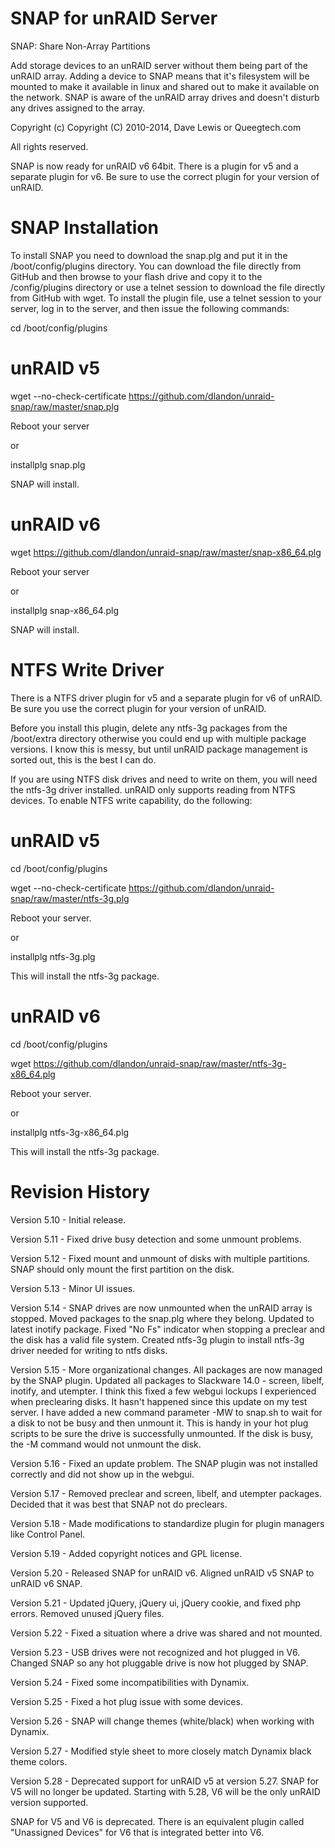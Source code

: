 SNAP for unRAID Server
======================

SNAP: Share Non-Array Partitions 

Add storage devices to an unRAID server without them being part of the unRAID array. Adding a device to SNAP means that it's filesystem will be mounted to make it available in linux and shared out to make it available on the network. SNAP is aware of the unRAID array drives and doesn't disturb any drives assigned to the array. 

Copyright (c) Copyright (C) 2010-2014, Dave Lewis or Queegtech.com

All rights reserved.

SNAP is now ready for unRAID v6 64bit.  There is a plugin for v5 and a separate plugin for v6.  Be sure to use the correct plugin for your version of unRAID.

SNAP Installation
=================

To install SNAP you need to download the snap.plg and put it in the /boot/config/plugins directory.  You can download the file directly from GitHub and then browse to your flash drive and copy it to the /config/plugins directory or use a telnet session to download the file directly from GitHub with wget.  To install the plugin file, use a telnet session to your server, log in to the server, and then issue the following commands:

cd /boot/config/plugins

unRAID v5
=========
wget --no-check-certificate https://github.com/dlandon/unraid-snap/raw/master/snap.plg

Reboot your server

or

installplg snap.plg

SNAP will install.

unRAID v6
=========
wget https://github.com/dlandon/unraid-snap/raw/master/snap-x86_64.plg

Reboot your server

or

installplg snap-x86_64.plg

SNAP will install.


NTFS Write Driver
=================

There is a NTFS driver plugin for v5 and a separate plugin for v6 of unRAID.  Be sure you use the correct plugin for your version of unRAID.

Before you install this plugin, delete any ntfs-3g packages from the /boot/extra directory otherwise you could end up with multiple package versions.  I know this is messy, but until unRAID package management is sorted out, this is the best I can do.

If you are using NTFS disk drives and need to write on them, you will need the ntfs-3g driver installed.  unRAID only supports reading from NTFS devices.  To enable NTFS write capability, do the following:

unRAID v5
=========
cd /boot/config/plugins

wget --no-check-certificate https://github.com/dlandon/unraid-snap/raw/master/ntfs-3g.plg

Reboot your server.

or

installplg ntfs-3g.plg

This will install the ntfs-3g package.

unRAID v6
=========
cd /boot/config/plugins

wget https://github.com/dlandon/unraid-snap/raw/master/ntfs-3g-x86_64.plg

Reboot your server.

or

installplg ntfs-3g-x86_64.plg

This will install the ntfs-3g package.


Revision History
================

Version 5.10 - Initial release.

Version 5.11 - Fixed drive busy detection and some unmount problems.

Version 5.12 - Fixed mount and unmount of disks with multiple partitions. SNAP should only mount the first partition on the disk.

Version 5.13 - Minor UI issues.

Version 5.14 - SNAP drives are now unmounted when the unRAID array is stopped.  Moved packages to the snap.plg where they belong.  Updated to latest inotify package.  Fixed "No Fs" indicator when stopping a preclear and the disk has a valid file system.  Created ntfs-3g plugin to install ntfs-3g driver needed for writing to ntfs disks.

Version 5.15 - More organizational changes.  All packages are now managed by the SNAP plugin.  Updated all packages to Slackware 14.0 - screen, libelf, inotify, and utempter.  I think this fixed a few webgui lockups I experienced when preclearing disks.  It hasn't happened since this update on my test server.  I have added a new command parameter -MW to snap.sh to wait for a disk to not be busy and then unmount it.  This is handy in your hot plug scripts to be sure the drive is successfully unmounted.  If the disk is busy, the -M command would not unmount the disk.

Version 5.16 - Fixed an update problem.  The SNAP plugin was not installed correctly and did not show up in the webgui.

Version 5.17 - Removed preclear and screen, libelf, and utempter packages.  Decided that it was best that SNAP not do preclears.

Version 5.18 - Made modifications to standardize plugin for plugin managers like Control Panel.

Version 5.19 - Added copyright notices and GPL license.

Version 5.20 - Released SNAP for unRAID v6. Aligned unRAID v5 SNAP to unRAID v6 SNAP.

Version 5.21 - Updated jQuery, jQuery ui, jQuery cookie, and fixed php errors.  Removed unused jQuery files.

Version 5.22 - Fixed a situation where a drive was shared and not mounted.

Version 5.23 - USB drives were not recognized and hot plugged in V6.  Changed SNAP so any hot pluggable drive is now hot plugged by SNAP.

Version 5.24 - Fixed some incompatibilities with Dynamix.

Version 5.25 - Fixed a hot plug issue with some devices.

Version 5.26 - SNAP will change themes (white/black) when working with Dynamix.

Version 5.27 - Modified style sheet to more closely match Dynamix black theme colors.

Version 5.28 - Deprecated support for unRAID v5 at version 5.27.  SNAP for V5 will no longer be updated.  Starting with 5.28, V6 will be the only unRAID version supported.

SNAP for V5 and V6 is deprecated.  There is an equivalent plugin called "Unassigned Devices" for V6 that is integrated better into V6.
